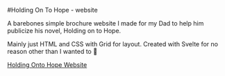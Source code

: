 #Holding On To Hope - website

A barebones simple brochure website I made for my Dad to help him publicize his novel, Holding on to Hope.

Mainly just HTML and CSS with Grid for layout.
Created with Svelte for no reason other than I wanted to 🤷‍

[Holding Onto Hope Website](https://holdingonnovel.com)
